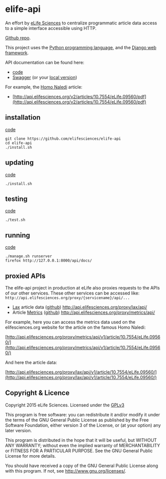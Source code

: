# elife-api

An effort by [eLife Sciences](http://elifesciences.org) to centralize 
programmatic article data access to a simple interface accessible using HTTP.

[Github repo](https://github.com/elifesciences/elife-api/).

This project uses the [Python programming language](https://www.python.org/),
and the [Django web framework](https://www.djangoproject.com/).

API documentation can be found here:

* [code](https://github.com/elifesciences/elife-api/blob/master/src/router/urls.py)
* [Swagger](https://api.elifesciences.org/docs/) (or your [local version](/docs/))

For example, the [Homo Naledi](http://elifesciences.org/content/4/e09560) article:

* [http://api.elifesciences.org/v2/articles/10.7554/eLife.09560/pdf](http://api.elifesciences.org/v2/articles/10.7554/eLife.09560/pdf)

## installation

[code](https://github.com/elifesciences/elife-api/blob/master/install.sh) 

    git clone https://github.com/elifesciences/elife-api
    cd elife-api
    ./install.sh

## updating

[code](https://github.com/elifesciences/elife-api/blob/master/install.sh)  

    ./install.sh

## testing

[code](https://github.com/elifesciences/elife-api/blob/master/src/router/tests.py)

    ./test.sh

## running

[code](https://github.com/elifesciences/elife-api/blob/master/manage.sh)

    ./manage.sh runserver
    firefox http://127.0.0.1:8000/api/docs/

## proxied APIs 

The elife-api project in production at eLife also proxies requests to the APIs
of our other services. These other services can be accessed like: 
`http://api.elifesciences.org/proxy/{servicename}/api/...`

* [Lax](http://lax.elifesciences.org) article data ([github](https://github.com/elifesciences/lax)) http://api.elifesciences.org/proxy/lax/api/
* Article [Metrics](http://metrics.elifesciences.org) ([github](https://github.com/elifesciences/elife-metrics)) http://api.elifesciences.org/proxy/metrics/api/

For example, here you can access the metrics data used on the elifesciences.org 
website for the article on the famous Homo Naledi:

[http://api.elifesciences.org/proxy/metrics/api/v1/article/10.7554/eLife.09560/](http://api.elifesciences.org/proxy/metrics/api/v1/article/10.7554/eLife.09560/)

And here the article data:

[http://api.elifesciences.org/proxy/lax/api/v1/article/10.7554/eLife.09560/](http://api.elifesciences.org/proxy/lax/api/v1/article/10.7554/eLife.09560/)

## Copyright & Licence

Copyright 2015 eLife Sciences. Licensed under the [GPLv3](LICENCE.txt)

This program is free software: you can redistribute it and/or modify
it under the terms of the GNU General Public License as published by
the Free Software Foundation, either version 3 of the License, or
(at your option) any later version.

This program is distributed in the hope that it will be useful,
but WITHOUT ANY WARRANTY; without even the implied warranty of
MERCHANTABILITY or FITNESS FOR A PARTICULAR PURPOSE.  See the
GNU General Public License for more details.

You should have received a copy of the GNU General Public License
along with this program.  If not, see <http://www.gnu.org/licenses/>.
